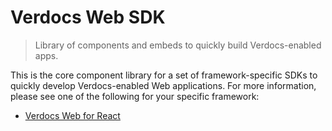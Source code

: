 # Verdocs Web SDK

> Library of components and embeds to quickly build Verdocs-enabled apps.

This is the core component library for a set of framework-specific SDKs to quickly develop Verdocs-enabled Web applications.
For more information, please see one of the following for your specific framework:

  - [Verdocs Web for React](https://www.npmjs.com/package/@verdocs/web-sdk-react)
